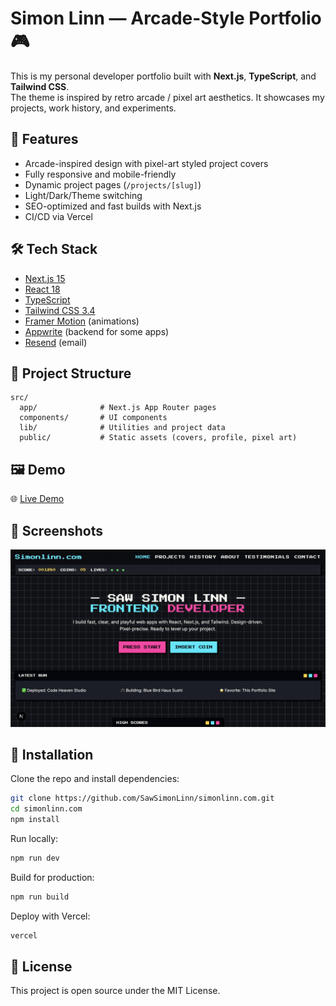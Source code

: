 # Simon Linn — Arcade-Style Portfolio 🎮

This is my personal developer portfolio built with **Next.js**, **TypeScript**, and **Tailwind CSS**.  
The theme is inspired by retro arcade / pixel art aesthetics. It showcases my projects, work history, and experiments.

## 🚀 Features

- Arcade-inspired design with pixel-art styled project covers
- Fully responsive and mobile-friendly
- Dynamic project pages (`/projects/[slug]`)
- Light/Dark/Theme switching
- SEO-optimized and fast builds with Next.js
- CI/CD via Vercel

## 🛠 Tech Stack

- [Next.js 15](https://nextjs.org/)
- [React 18](https://react.dev/)
- [TypeScript](https://www.typescriptlang.org/)
- [Tailwind CSS 3.4](https://tailwindcss.com/)
- [Framer Motion](https://www.framer.com/motion/) (animations)
- [Appwrite](https://appwrite.io/) (backend for some apps)
- [Resend](https://resend.com/) (email)

## 📂 Project Structure

```
src/
  app/              # Next.js App Router pages
  components/       # UI components
  lib/              # Utilities and project data
  public/           # Static assets (covers, profile, pixel art)
```

## 🖼 Demo

🌐 [Live Demo](https://simonlinn.com)

## 📸 Screenshots

<p align="center">
  <img src="./public/readme.png"/>
</p>

## 🔧 Installation

Clone the repo and install dependencies:

```bash
git clone https://github.com/SawSimonLinn/simonlinn.com.git
cd simonlinn.com
npm install
```

Run locally:

```bash
npm run dev
```

Build for production:

```bash
npm run build
```

Deploy with Vercel:

```bash
vercel
```

## 📜 License

This project is open source under the MIT License.
